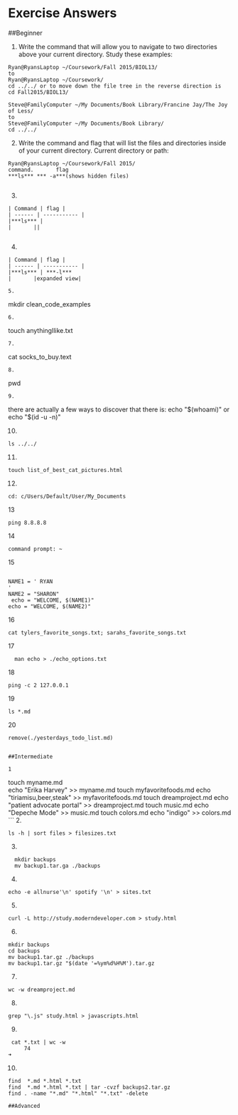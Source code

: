 # Exercise Answers
##Beginner
1. Write the command that will allow you to navigate to two directories above your current directory. Study these examples: 
  ```
  Ryan@RyansLaptop ~/Coursework/Fall 2015/BIOL13/
  to
  Ryan@RyansLaptop ~/Coursework/
  cd ../../ or to move down the file tree in the reverse direction is 
  cd Fall2015/BIOL13/

  Steve@FamilyComputer ~/My Documents/Book Library/Francine Jay/The Joy of Less/
  to
  Steve@FamilyComputer ~/My Documents/Book Library/
  cd ../../ 

  ```
2. Write the command and flag that will list the files and directories inside of your current directory.
Current directory or path:
  ```
 Ryan@RyansLaptop ~/Coursework/Fall 2015/ 
 command.       flag	
 ***ls*** *** -a***(shows hidden files)
 			
  ```
3.  
  ```
 | Command | flag |
| ------ | ----------- |
|***ls*** | 
|       ||


  ```
4.
```
| Command | flag |
| ------ | ----------- |
|***ls*** | ***-l***
|       |expanded view|

5.
```
mkdir clean_code_examples
```
6.
```
touch anythingIlike.txt
```
7.
```
cat socks_to_buy.text
```
8.
```
pwd
```
9.
```
there are actually a few ways to discover that 
there is:
echo "$(whoami)"
or 
echo "$(id -u -n)"

10.
```
ls ../../
```

11.
```
touch list_of_best_cat_pictures.html
```
12.
```
cd: c/Users/Default/User/My_Documents
 ```
 13
 ```
 ping 8.8.8.8
 ```
 14
 ```
 command prompt: ~

 ```
 15
 ```

 NAME1 = ' RYAN
 '
 NAME2 = "SHARON"
  echo = "WELCOME, $(NAME1)"
 echo = "WELCOME, $(NAME2)"
 ```
16
```
cat tylers_favorite_songs.txt; sarahs_favorite_songs.txt

```
17
```
  man echo > ./echo_options.txt

  ```
  18
  ```
ping -c 2 127.0.0.1
  ```
  19
  ```
  ls *.md

  ```
  20
  ```
 remove(./yesterdays_todo_list.md)


##Intermediate

 1
 ```
 touch myname.md   
    echo "Erika Harvey" >> myname.md
    touch myfavoritefoods.md
    echo "tiriamisu,beer,steak" >> myfavoritefoods.md
    touch dreamproject.md
    echo "patient advocate portal" >> dreamproject.md
    touch music.md
    echo "Depeche Mode" >> music.md
    touch colors.md
    echo "indigo" >> colors.md
    ```
  2.
  ```
  ls -h | sort files > filesizes.txt
  ```
  3.
  ```
    mkdir backups
    mv backup1.tar.ga ./backups
  ```
  4.
  ```
 echo -e allnurse'\n' spotify '\n' > sites.txt
 ```
 5.
 ```
 curl -L http://study.moderndeveloper.com > study.html
 ```
 6.
 ```
 mkdir backups
 cd backups
 mv backup1.tar.gz ./backups
 mv backup1.tar.gz "$(date '=%ym%d%H%M').tar.gz
 ```
 7.
 ```
 wc -w dreamproject.md
 ```
 8.
 ```
 grep "\.js" study.html > javascripts.html
 ```
 9.
 ```
  cat *.txt | wc -w
      74
➜  
 ```
 10.
 ```
find  *.md *.html *.txt
 find  *.md *.html *.txt | tar -cvzf backups2.tar.gz 
 find . -name "*.md" "*.html" "*.txt" -delete
 
 ##Advanced
 
 
  








